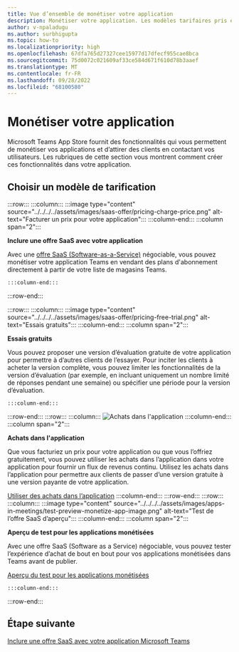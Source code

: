 ```yaml
---
title: Vue d’ensemble de monétiser votre application
description: Monétiser votre application. Les modèles tarifaires pris en charge sont les essais gratuits, les achats dans l’application et incluent une offre SaaS avec votre application.
author: v-npaladugu
ms.author: surbhigupta
ms.topic: how-to
ms.localizationpriority: high
ms.openlocfilehash: 67dfa765d27327cee15977d17dfecf955cae8bca
ms.sourcegitcommit: 75d0072c021609af33ce584d671f610d78b3aaef
ms.translationtype: MT
ms.contentlocale: fr-FR
ms.lasthandoff: 09/28/2022
ms.locfileid: "68100580"
---
```

# <a name="monetize-your-app"></a>Monétiser votre application

Microsoft Teams App Store fournit des fonctionnalités qui vous permettent de monétiser vos applications et d’attirer des clients en contactant vos utilisateurs. Les rubriques de cette section vous montrent comment créer ces fonctionnalités dans votre application.
 
## <a name="choose-a-pricing-model"></a>Choisir un modèle de tarification

:::row:::
    :::column:::
        :::image type="content" source="../../../../assets/images/saas-offer/pricing-charge-price.png" alt-text="Facturer un prix pour votre application":::
    :::column-end:::
    :::column span="2":::

**Inclure une offre SaaS avec votre application**

Avec une [offre SaaS (Software-as-a-Service)](~/concepts/deploy-and-publish/appsource/prepare/include-saas-offer.md) négociable, vous pouvez monétiser votre application Teams en vendant des plans d'abonnement directement à partir de votre liste de magasins Teams.

    :::column-end:::
:::row-end:::

:::row:::
    :::column:::
     :::image type="content" source="../../../../assets/images/saas-offer/pricing-free-trial.png" alt-text="Essais gratuits":::
    :::column-end:::
    :::column span="2":::

**Essais gratuits**

Vous pouvez proposer une version d’évaluation gratuite de votre application pour permettre à d’autres clients de l’essayer. Pour inciter les clients à acheter la version complète, vous pouvez limiter les fonctionnalités de la version d’évaluation (par exemple, en incluant uniquement un nombre limité de réponses pendant une semaine) ou spécifier une période pour la version d’évaluation.

    :::column-end:::
:::row-end:::
:::row:::
    :::column:::
        ![Achats dans l'application](~/assets/images/saas-offer/pricing-in-app-purchases.png)
    :::column-end:::
    :::column span="2":::

**Achats dans l'application**

Que vous facturiez un prix pour votre application ou que vous l’offriez gratuitement, vous pouvez utiliser les achats dans l’application dans votre application pour fournir un flux de revenus continu. Utilisez les achats dans l’application pour permettre aux clients de passer d’une version gratuite à une version payante de votre application.

[Utiliser des achats dans l’application](~/concepts/deploy-and-publish/appsource/prepare/in-app-purchase-flow.md)
    :::column-end:::
:::row-end:::
:::row:::
    :::column:::
        :::image type="content" source="../../../../assets/images/apps-in-meetings/test-preview-monetize-app-image.png" alt-text="Test de l’offre SaaS d’aperçu":::
    :::column-end:::
    :::column span="2":::

**Aperçu de test pour les applications monétisées**

Avec une offre SaaS (Software as a Service) négociable, vous pouvez tester l’expérience d’achat de bout en bout pour vos applications monétisées dans Teams avant de publier.

[Aperçu du test pour les applications monétisées](Test-preview-for-monetized-apps.md)

    :::column-end:::
:::row-end:::

## <a name="next-step"></a>Étape suivante

[Inclure une offre SaaS avec votre application Microsoft Teams](~/concepts/deploy-and-publish/appsource/prepare/include-saas-offer.md)
